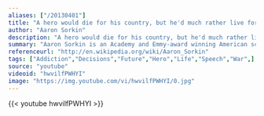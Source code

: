 ```yaml
---
aliases: ["/20130401"]
title: "A hero would die for his country, but he'd much rather live for it."
author: "Aaron Sorkin"
description: "A hero would die for his country, but he'd much rather live for it. - Aaron Sorkin quotes from GetInspired365.com"
summary: "Aaron Sorkin is an Academy and Emmy-award winning American screenwriter, producer, and playwright and here he gives an impassioned commencement speech by looking at his own life and imparting the lessons he has learnt. "
referenceurl: "http://en.wikipedia.org/wiki/Aaron_Sorkin"
tags: ["Addiction","Decisions","Future","Hero","Life","Speech","War",]
source: "youtube"
videoid: "hwvilfPWHYI"
image: "https://img.youtube.com/vi/hwvilfPWHYI/0.jpg"
---
```


{{< youtube hwvilfPWHYI >}}
